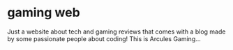 # gaming web
 Just a website about tech and gaming reviews that comes with a blog made by some passionate people about coding! This is Arcules Gaming...